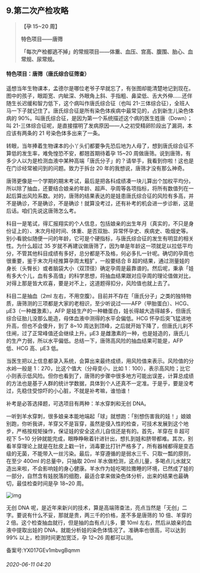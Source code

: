 ## 9.第二次产检攻略

> **【孕 15~20 周】**  
> 
>  **特色项目——唐筛**  
> 
>  **「每次产检都逃不掉」的常规项目——体重、血压、宫高、腹围、胎心、血常规、尿常规。**  
> 
> 


#### **特色项目：唐筛（唐氏综合征筛查）**


遥想当年生物课本，孟德尔是哪位老爷子早就忘了，有张图却能清楚地记到现在。图中的孩子，眼距宽、内眦深、外眼角上斜、手指粗、鼻梁低、舌大外伸……还伴随生长迟缓和智力低下，这个病叫作唐氏综合征（也叫 21-三体综合征），全班人马一下子就记住了。唐氏综合征是所有染色体疾病中最常见的，占到新生儿染色体病的 90%。叫唐氏综合征，是因为第一个系统描述这个病的医生姓唐（Down）；叫 21-三体综合征呢，是直接摆明了发病原因——人之初受精卵阶段出了漏洞，本应该有两条的 21 号染色体多出来了一条。 


转眼，当年捧着生物课本的小丫头们都要争先恐后地为人母了，想到唐氏综合征不算低的发生率，难免惶恐不安，都翘首期待着孕 15~20 周做唐筛。说到唐筛，有多少人以为是检测血液中某种高端「唐氏分子」的？请举手，我看到你啦！这也是在门诊经常被问到的问题。致力于拆台 20 年的我想说，唐筛才没有那么神奇。 


唐筛更像是一个学期的期末考试，最后是把各科成绩凑一块儿算出个加权平均分。所以除了抽血，还要结合娘亲的年龄、超声、孕周等各项指标，将所有数值列在一起后算出风险系数。对的，唐筛的结果表达的是娃患唐氏综合征的风险有多高，并不是确诊，不是确诊，不是确诊！就算没考过，还有补考的机会进一步诊断，这是后话。咱们先说这唐筛怎么考。 


科目一是笔试，得汇报翔实的个人信息，包括娘亲的出生年月（真实的，不只是身份证上的）、末次月经时间、体重、是否双胎、异常怀孕史、疾病史、吸烟史等。别小看貌似随便一问的年龄，它可是个硬指标，与唐氏综合征的发生有明显的相关性。为什么超过 35 岁就不再建议做唐筛了，因为单是年龄这一项就足以拉低平均分，不管其他科目成绩有多好，总分都是不及格，何必多扎一针呢。确切的孕周也很重要，鉴于末次月经推算孕周太粗犷，一般要结合 B 超的结果，通过测量娃的身长（头臀长）或者脑袋大小（双顶径）确定孕周是最靠谱的。然后呢，秉承「娃有多大个儿，血有多高值」的科学思想，将抽血结果跟对应孕周的理论值做对比，对得上那是皆大欢喜，要是对不上，这道题得扣分，风险值也就上去了。 


科目二是抽血（2ml 左右，不用空腹）。目前并不存在「唐氏分子」之类的独特物质，唐筛测的三项都是大家的老相识，至少听说过——AFP（甲胎蛋白）、HCG、μE3（一种雌激素）。AFP 是娃生产的一种糖蛋白，娃长得越大造得越多，但唐氏综合征胎儿没那么能造，母体血液中测得的水平会偏低。HCG 怀孕后突飞猛进地升高，但也不会傻升，到了 8~10 周达到顶峰，之后就开始下降了，但唐氏儿刹不住闸，过了正常峰值还会继续上升。μE3 是雌激素的一种，也是娃造的，唐氏儿的生产力弱，所以水平偏低。总结一下，唐筛高风险的抽血结果可能是，AFP 低、HCG 高、μE3 低。 


当医生把以上信息都录入系统，会算出来最终成绩，用风险值来表示。风险值的分水岭一般是 1︰270，比这个值大（分母变小，比如 1︰100），表示高风险；比它小则表示低风险。但你也看到了，唐筛的步骤中很多地方可能出误差，计算总成绩的方法也是基于人群的统计学数据，具体到个人还真不一定准。于是乎，要是没考过，先稳住受惊吓的小心脏，不就是补考嘛，谁怕谁！ 


补考是必答选择题，可选项目有两种：羊水穿刺和无创 DNA。 


一听到羊水穿刺，很多娘亲本能地端起「球」就想跑：「别想伤害我的娃！」娘娘别跑，你听我讲，羊穿又不是盲穿，虽然是侵入性的检查，可技术发展到这个地步，严格按规矩操作，保证娃的安全这点儿自信还是有的。首先，羊穿在 B 超可视下 5~10 分钟就能完成，眼睁睁瞅着针进针出，想扎到娃和脐带都难。其次，别看羊穿理论上就是在肚皮上戳一针，消毒要比打针严格多了，所有器械都得是变态级的无菌，不能带入一丝污染。最后，羊穿遵循的是弱水三千、只取一瓢的原则，在至少 400ml 的总量中，只抽取 20ml 羊水做检测，这点儿量，多喝点儿水就又造出来啦，不会影响娃的身心健康。羊水作为娃吃喝拉撒睡的环境，已然成了娃的一部分，自然含有娃脱落的细胞，最适合拿来做染色体分析，出来的结果也最确切，最佳检查时间是孕 18~20 周。 


  



![img](https://pic3.zhimg.com/v2-27acf5c07cb12c7baca36a39633dd57e.webp)

  



无创 DNA 呢，是近年来新兴的技术，算是高端筛查法，亮点当然是「无创」二字。要说有什么不妥，那就是贵，两三千的价格，差不多是唐筛的 10 倍、羊穿的 2 倍。这个检查抽血就行，但是抽的血有点儿多，要 10ml 左右，然后从娘亲的血液中提取出娃的 DNA，就能分析娃的染色体情况了。准确率也很高，可以达到 99% 以上，检测时间更加宽泛，孕 12~26 周都可以测。 


备案号:YX017GEv1mbvgBqmm


###### 2020-06-11 04:20
